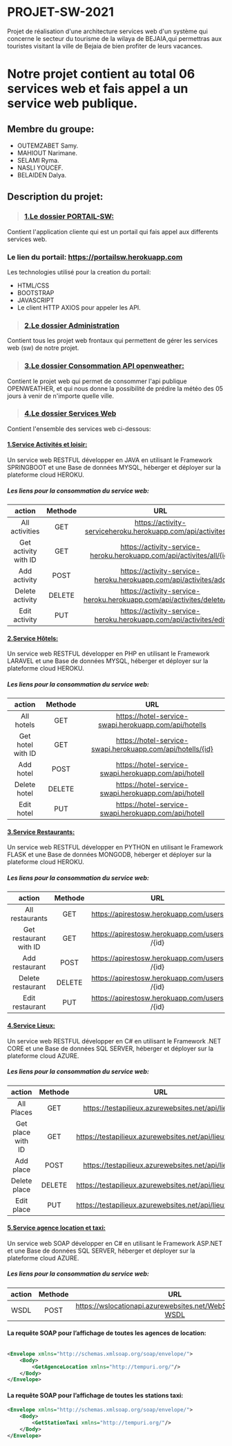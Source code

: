 # PROJET-SW-2021
Projet de réalisation d'une architecture services web d'un système qui concerne le secteur du tourisme de la wilaya de BEJAIA,qui permettras aux touristes visitant la ville de Bejaia de bien profiter de leurs vacances.
# Notre projet contient au total 06 services web et fais appel a un service web publique.
## Membre du groupe:
* OUTEMZABET Samy.
* MAHIOUT Narimane.
* SELAMI Ryma.
* NASLI YOUCEF.
* BELAIDEN Dalya.
## Description du projet:
 
>  ### [1.Le dossier PORTAIL-SW:](https://github.com/outemzabetsamy/PROJET-SW-2021/tree/master/PORTAIL%20SW/portailsw-master)
 Contient l'application cliente qui est un portail qui fais appel aux differents services web.
 ### Le lien du portail: https://portailsw.herokuapp.com
 
 Les technologies utilisé pour la creation du portail:
 * HTML/CSS
 * BOOTSTRAP
 * JAVASCRIPT
 * Le client HTTP AXIOS pour appeler les API.  
>  ### [2.Le dossier Administration](https://github.com/outemzabetsamy/PROJET-SW-2021/tree/master/Administration%20des%20SW)
 Contient tous les projet web frontaux qui permettent de gérer les services web (sw) de notre projet.


> ### [3.Le dossier Consommation API openweather:](https://github.com/outemzabetsamy/PROJET-SW-2021/tree/master/Consommation%20API%20OPENWEATHER/WeatherApp-main)
 Contient le projet web qui permet de consommer l'api publique OPENWEATHER, et qui nous donne la possibilité de prédire la météo des 05 jours à venir de n'importe quelle ville.

> ### [4.Le dossier Services Web](https://github.com/outemzabetsamy/PROJET-SW-2021/tree/master/Services%20web)
 Contient l'ensemble des services web ci-dessous:
####  [1.Service Activités et loisir:](https://github.com/outemzabetsamy/PROJET-SW-2021/tree/master/Services%20web/SERVICE-ACTIVITE/activity-service-heroku-main)
 Un service web RESTFUL développer en JAVA en utilisant le Framework SPRINGBOOT et une Base de données MYSQL, héberger et déployer sur la plateforme cloud HEROKU.
   ##### Les liens pour la consommation du service web:


|        action           | Methode  | URL                                                 |
|:-----------------------:|:--------:|:---------------------------------------------------:|
|All activities           | GET      | https://activity-serviceheroku.herokuapp.com/api/activites/all   |
| Get activity with ID    | GET      |https://activity-service-heroku.herokuapp.com/api/activites/all/{id}|
| Add activity            | POST     |https://activity-service-heroku.herokuapp.com/api/activites/add|
| Delete activity         | DELETE   |https://activity-service-heroku.herokuapp.com/api/activites/delete/{id}|
| Edit activity           | PUT      |https://activity-service-heroku.herokuapp.com/api/activites/edit|


####	[2.Service Hôtels:](https://github.com/outemzabetsamy/PROJET-SW-2021/tree/master/Services%20web/SERVICE-HOTEL/service-hotel-master)
 Un service web RESTFUL développer en PHP en utilisant le Framework LARAVEL et une Base de données MYSQL, héberger et déployer sur la plateforme cloud HEROKU.
#####	Les liens pour la consommation du service web:

|        action           | Methode  | URL                                                 |
|:-----------------------:|:--------:|:---------------------------------------------------:|
|All hotels               | GET      |https://hotel-service-swapi.herokuapp.com/api/hotells|
| Get hotel with ID       | GET      |https://hotel-service-swapi.herokuapp.com/api/hotells/{id}|
| Add hotel               | POST     | https://hotel-service-swapi.herokuapp.com/api/hotell|
| Delete hotel            | DELETE   | https://hotel-service-swapi.herokuapp.com/api/hotell|
| Edit hotel              | PUT      | https://hotel-service-swapi.herokuapp.com/api/hotell|

####	[3.Service Restaurants:](https://github.com/outemzabetsamy/PROJET-SW-2021/tree/master/Services%20web/SERVICE-RESTAURANT/apirestosw-master)
 Un service web RESTFUL développer en PYTHON en utilisant le Framework FLASK et une Base de données MONGODB, héberger et déployer sur la plateforme cloud HEROKU.
##### Les liens pour la consommation du service web:

|        action           | Methode  | URL                                                 |
|:-----------------------:|:--------:|:---------------------------------------------------:|
|All restaurants          | GET      | https://apirestosw.herokuapp.com/users               |
| Get restaurant with ID  | GET      | https://apirestosw.herokuapp.com/users /{id}         |
| Add restaurant          | POST     | https://apirestosw.herokuapp.com/users /{id}        |
| Delete restaurant       | DELETE   |  https://apirestosw.herokuapp.com/users /{id}       |
| Edit restaurant         | PUT      | https://apirestosw.herokuapp.com/users /{id}         |

####	[4.Service Lieux:](https://github.com/outemzabetsamy/PROJET-SW-2021/tree/master/Services%20web/SERVICE-LIEUX/testapilieux-master)
 Un service web RESTFUL développer en C# en utilisant le Framework .NET CORE et une Base de données SQL SERVER, héberger et déployer sur la plateforme cloud AZURE.
##### Les liens pour la consommation du service web:

|        action           | Methode  | URL                                                 |
|:-----------------------:|:--------:|:---------------------------------------------------:|
|All Places               | GET      | https://testapilieux.azurewebsites.net/api/lieuxs                             |
| Get place with ID       | GET      |https://testapilieux.azurewebsites.net/api/lieuxs/{id}|
| Add place               | POST     | https://testapilieux.azurewebsites.net/api/lieuxs   |
| Delete place            | DELETE   | https://testapilieux.azurewebsites.net/api/lieuxs/{id}|
| Edit place              | PUT      | https://testapilieux.azurewebsites.net/api/lieuxs/{id}|


####	[5.Service agence location et taxi:](https://github.com/outemzabetsamy/PROJET-SW-2021/tree/master/Services%20web/SERVICE-AgenceLocEtTaxi/swlocationapi-master%20(1)/swlocationapi-master)
 Un service web SOAP développer en C# en utilisant le Framework ASP.NET et une Base de données SQL SERVER, héberger et déployer sur la plateforme cloud AZURE.
##### Les liens pour la consommation du service web:

|        action           | Methode  | URL                                                   |
|:-----------------------:|:--------:|:-----------------------------------------------------:|
|WSDL                     | POST     | https://wslocationapi.azurewebsites.net/WebService1.asmx?WSDL|


#### La requête SOAP pour l’affichage de toutes les agences de location:
```xml

<Envelope xmlns="http://schemas.xmlsoap.org/soap/envelope/">
    <Body>
        <GetAgenceLocation xmlns="http://tempuri.org/"/>
    </Body>
</Envelope>
```
    
#### La requête SOAP pour l’affichage de toutes les stations taxi:

```xml
<Envelope xmlns="http://schemas.xmlsoap.org/soap/envelope/">
    <Body>
        <GetStationTaxi xmlns="http://tempuri.org/"/>
    </Body>
</Envelope>
```



